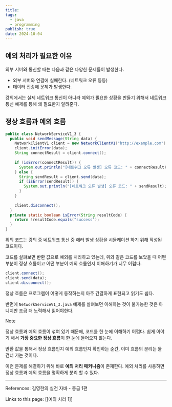 ```yaml
---
title: 
tags:
  - java
  - programming
publish: true
date: 2024-10-04
---
```

## 예외 처리가 필요한 이유
외부 서버와 통신할 때는 다음과 같은 다양한 문제들이 발생한다.

- 외부 서버와 연결에 실패한다. (네트워크 오류 등등)
- 데이터 전송에 문제가 발생한다.

강의에서는 실제 네트워크 통신이 아니라 예외가 필요한 상황을 만들기 위해서 네트워크 통신 예제를 통해 왜 필요한지 알려준다.

## 정상 흐름과 예외 흐름
```java title="NetworkServiceV1_3.java"
public class NetworkServiceV1_3 {  
  public void sendMessage(String data) {  
    NetworkClientV1 client = new NetworkClientV1("http://example.com");  
    client.initError(data);  
    String connectResult = client.connect();  
  
    if (isError(connectResult)) {  
      System.out.println("[네트워크 오류 발생] 오류 코드: " + connectResult);  
    } else {  
      String sendResult = client.send(data);  
      if (isError(sendResult)) {  
        System.out.println("[네트워크 오류 발생] 오류 코드: " + sendResult);  
      }  
    }  
  
    client.disconnect();  
  }  
  private static boolean isError(String resultCode) {  
    return !resultCode.equals("success");  
  }  
}
```

위의 코드는 강의 중 네트워크 통신 중 에러 발생 상황을 시뮬레이션 하기 위해 작성된 코드이다.

코드를 살펴보면 반환 값으로 예외를 처리하고 있는데, 위와 같은 코드를 보았을 때 어떤 부분이 정상 흐름이고 어떤 부분이 예외 흐름인지 이해하기가 너무 어렵다.

```java title="정상 흐름 예시"
client.connect();
client.send(data);
client.disconnect();
```

정상 흐름은 프로그램이 어떻게 동작하는지 아주 간결하게 표현되고 읽기도 쉽다.

반면에 `NetworkServiceV1_3.java` 예제를 살펴보면 이해하는 것이 불가능한 것은 아니지만 조금 더 노력해서 읽어야한다.

> [!note] 
> 정상 흐름과 예외 흐름이 섞여 있기 때문에, 코드를 한 눈에 이해하기 어렵다. 쉽게 이야기 해서 **가장 중요한 정상 흐름**이 한 눈에 들어오지 않는다.

반환 값을 통해서 정상 흐름인지 예외 흐름인지 확인하는 순간, 이미 흐름의 분리는 물 건너 가는 것이다.

이런 문제를 해결하기 위해 바로 **예외 처리 매커니즘**이 존재한다. 예외 처리를 사용하면 정상 흐름과 예외 흐름을 명확하게 분리 할 수 있다.





---
References: 김영한의 실전 자바 - 중급 1편

Links to this page: [[예외 처리 1]]